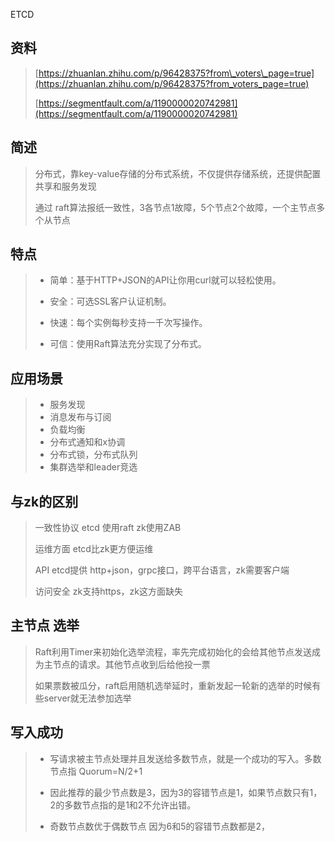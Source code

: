 ETCD

## 资料

> [https://zhuanlan.zhihu.com/p/96428375?from\_voters\_page=true](https://zhuanlan.zhihu.com/p/96428375?from_voters_page=true)
>
> [https://segmentfault.com/a/1190000020742981](https://segmentfault.com/a/1190000020742981)

## 简述

> 分布式，靠key-value存储的分布式系统，不仅提供存储系统，还提供配置共享和服务发现
>
> 通过 raft算法报纸一致性，3各节点1故障，5个节点2个故障，一个主节点多个从节点

## 特点

> * 简单：基于HTTP+JSON的API让你用curl就可以轻松使用。
>
> * 安全：可选SSL客户认证机制。
>
> * 快速：每个实例每秒支持一千次写操作。
>
> * 可信：使用Raft算法充分实现了分布式。

## 应用场景

> * 服务发现
> * 消息发布与订阅
> * 负载均衡
> * 分布式通知和x协调
> * 分布式锁，分布式队列
> * 集群选举和leader竞选

## 与zk的区别

> 一致性协议  etcd 使用raft  zk使用ZAB
>
> 运维方面  etcd比zk更方便运维
>
> API etcd提供 http+json，grpc接口，跨平台语言，zk需要客户端
>
> 访问安全 zk支持https，zk这方面缺失

## 主节点 选举

> Raft利用Timer来初始化选举流程，率先完成初始化的会给其他节点发送成为主节点的请求。其他节点收到后给他投一票
>
> 如果票数被瓜分，raft启用随机选举延时，重新发起一轮新的选举的时候有些server就无法参加选举

## 写入成功

> * 写请求被主节点处理并且发送给多数节点，就是一个成功的写入。多数节点指 Quorum=N/2+1
>
> * 因此推荐的最少节点数是3，因为3的容错节点是1，如果节点数只有1，2的多数节点指的是1和2不允许出错。
>
> * 奇数节点数优于偶数节点 因为6和5的容错节点数都是2，



